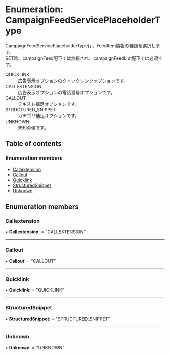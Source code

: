 # Enumeration: CampaignFeedServicePlaceholderType


<div lang=\"ja\">CampaignFeedServicePlaceholderTypeは、FeedItem情報の種類を選択します。<br> SET時、campaignFeed配下では無視され、campaignFeedList配下では必須です。</div>  <dl class=term>   <dt class=\"term__item\">QUICKLINK</dt>   <dd class=\"term__desc\"><span lang=\"ja\">広告表示オプションのクイックリンクオプションです。</span></dd>   <dt class=\"term__item\">CALLEXTENSION</dt>   <dd class=\"term__desc\"><span lang=\"ja\">広告表示オプションの電話番号オプションです。</span></dd>   <dt class=\"term__item\">CALLOUT</dt>   <dd class=\"term__desc\"><span lang=\"ja\">テキスト補足オプションです。</span></dd>   <dt class=\"term__item\">STRUCTURED_SNIPPET</dt>   <dd class=\"term__desc\"><span lang=\"ja\">カテゴリ補足オプションです。</span></dd>   <dt class=\"term__item\">UNKNOWN</dt>   <dd class=\"term__desc\"><span lang=\"ja\">未知の値です。</span></dd> </dl>

## Table of contents

### Enumeration members

- [Callextension](campaignfeedserviceplaceholdertype.md#callextension)
- [Callout](campaignfeedserviceplaceholdertype.md#callout)
- [Quicklink](campaignfeedserviceplaceholdertype.md#quicklink)
- [StructuredSnippet](campaignfeedserviceplaceholdertype.md#structuredsnippet)
- [Unknown](campaignfeedserviceplaceholdertype.md#unknown)

## Enumeration members

### Callextension

• **Callextension**: = "CALLEXTENSION"

___

### Callout

• **Callout**: = "CALLOUT"

___

### Quicklink

• **Quicklink**: = "QUICKLINK"

___

### StructuredSnippet

• **StructuredSnippet**: = "STRUCTURED\_SNIPPET"

___

### Unknown

• **Unknown**: = "UNKNOWN"
